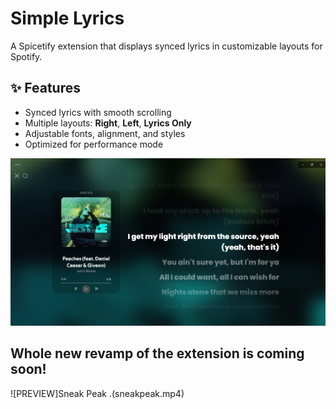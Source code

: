 # Simple Lyrics

A Spicetify extension that displays synced lyrics in customizable layouts for Spotify.

## ✨ Features
- Synced lyrics with smooth scrolling
- Multiple layouts: **Right**, **Left**, **Lyrics Only**
- Adjustable fonts, alignment, and styles
- Optimized for performance mode


![PREVIEW](screenshot.png)

## Whole new revamp of the extension is coming soon!
![PREVIEW]Sneak Peak .(sneakpeak.mp4)

